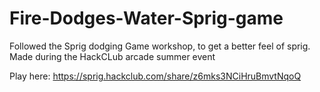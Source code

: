# Fire-Dodges-Water-Sprig-game
Followed the Sprig dodging Game workshop, to get a better feel of sprig. Made during the HackCLub arcade summer event

Play here: https://sprig.hackclub.com/share/z6mks3NCiHruBmvtNqoQ

